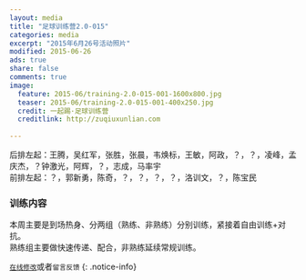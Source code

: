 ```yaml
---
layout: media
title: "足球训练营2.0-015"
categories: media
excerpt: "2015年6月26号活动照片"
modified: 2015-06-26
ads: true
share: false
comments: true
image:
  feature: 2015-06/training-2.0-015-001-1600x800.jpg
  teaser: 2015-06/training-2.0-015-001-400x250.jpg
  credit: 一起踢·足球训练营
  creditlink: http://zuqiuxunlian.com
  
---
```

后排左起：王腾，吴红军，张胜，张晨，韦焕标，王敏，阿政，？，？，凌峰，孟庆杰，？钟激光，阿辉，？，志成，马率宇    
前排左起：？，郭新勇，陈奇，？，？，？，？，洛训文，？，陈宝民


### 训练内容
本周主要是到场热身、分两组（熟练、非熟练）分别训练，紧接着自由训练+对抗。   
熟练组主要做快速传递、配合，非熟练延续常规训练。   

[`在线修改`](https://github.com/awong1900/football/edit/gh-pages/_posts/media/2015-06-26-training-2.0-015.md)或者`留言反馈`
{: .notice-info}
